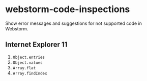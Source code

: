 # webstorm-code-inspections

Show error messages and suggestions for not supported code in Webstorm.

## Internet Explorer 11
1. `Object.entries`
2. `Object.values`
3. `Array.flat`
4. `Array.findIndex`
